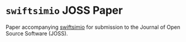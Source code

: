 `swiftsimio` JOSS Paper
=======================

Paper accompanying [swiftsimio](https://github.com/swiftsim/swiftsimio)
for submission to the Journal of Open Source Software (JOSS).
